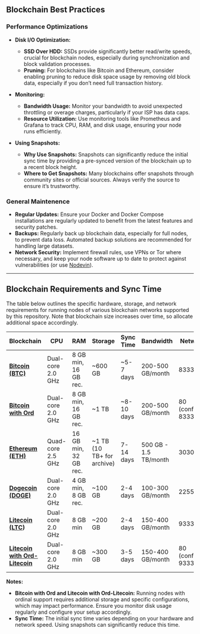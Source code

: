 ## Blockchain Best Practices

### Performance Optimizations

- **Disk I/O Optimization:** 
  - **SSD Over HDD:** SSDs provide significantly better read/write speeds, crucial for blockchain nodes, especially during synchronization and block validation processes.
  - **Pruning:** For blockchains like Bitcoin and Ethereum, consider enabling pruning to reduce disk space usage by removing old block data, especially if you don’t need full transaction history.

- **Monitoring:** 
  - **Bandwidth Usage:** Monitor your bandwidth to avoid unexpected throttling or overage charges, particularly if your ISP has data caps. 
  - **Resource Utilization:** Use monitoring tools like Prometheus and Grafana to track CPU, RAM, and disk usage, ensuring your node runs efficiently.

- **Using Snapshots:** 
  - **Why Use Snapshots:** Snapshots can significantly reduce the initial sync time by providing a pre-synced version of the blockchain up to a recent block height.
  - **Where to Get Snapshots:** Many blockchains offer snapshots through community sites or official sources. Always verify the source to ensure it’s trustworthy.

### General Maintenence

- **Regular Updates:** Ensure your Docker and Docker Compose installations are regularly updated to benefit from the latest features and security patches.
- **Backups:** Regularly back up blockchain data, especially for full nodes, to prevent data loss. Automated backup solutions are recommended for handling large datasets.
- **Network Security:** Implement firewall rules, use VPNs or Tor where necessary, and keep your node software up to date to protect against vulnerabilities (or use [Nodevin](https://nodevin.xyz)).

---

## Blockchain Requirements and Sync Time

The table below outlines the specific hardware, storage, and network requirements for running nodes of various blockchain networks supported by this repository. Note that blockchain size increases over time, so allocate additional space accordingly.

| Blockchain                | CPU                | RAM                    | Storage                | Sync Time             | Bandwidth            | Network Port         |
|---------------------------|--------------------|------------------------|------------------------|-----------------------|----------------------|----------------------|
| **[Bitcoin (BTC)](https://hub.docker.com/r/fiftysix/bitcoin-core)**          | Dual-core 2.0 GHz  | 8 GB min, 16 GB rec.   | ~600 GB            | ~5-7 days             | 200-500 GB/month     | 8333                 |
| **[Bitcoin with Ord](https://hub.docker.com/r/fiftysix/ord)**       | Dual-core 2.0 GHz  | 8 GB min, 16 GB rec.   | ~1 TB              | ~8-10 days            | 200-500 GB/month     | 80 (configurable), 8333 |
| **[Ethereum (ETH)](https://hub.docker.com/r/fiftysix/geth)**         | Quad-core 2.5 GHz  | 16 GB min, 32 GB rec.  | ~1 TB (10 TB+ for archive) | 7-14 days | 500 GB - 1.5 TB/month | 30303                |
| **[Dogecoin (DOGE)](https://hub.docker.com/r/fiftysix/dogecoin-core)**        | Dual-core 2.0 GHz  | 4 GB min, 8 GB rec.    | ~100 GB           | 2-4 days              | 100-300 GB/month     | 22556                |
| **[Litecoin (LTC](https://hub.docker.com/r/fiftysix/litecoin-core))**         | Dual-core 2.0 GHz  | 8 GB min               | ~200 GB           | 2-4 days              | 150-400 GB/month     | 9333                 |
| **[Litecoin with Ord-Litecoin](https://hub.docker.com/r/fiftysix/ord-litecoin)** | Dual-core 2.0 GHz | 8 GB min             | ~300 GB           | 3-5 days              | 150-400 GB/month     | 80 (configurable), 9333 |

**Notes:**

- **Bitcoin with Ord and Litecoin with Ord-Litecoin:** Running nodes with ordinal support requires additional storage and specific configurations, which may impact performance. Ensure you monitor disk usage regularly and configure your setup accordingly.
- **Sync Time:** The initial sync time varies depending on your hardware and network speed. Using snapshots can significantly reduce this time.
